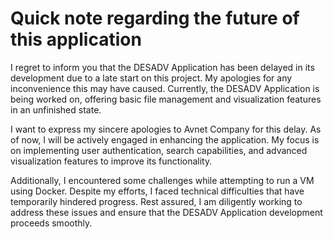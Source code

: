 # Quick note regarding the future of this application

I regret to inform you that the DESADV Application has been delayed in its development due to a late start on this project. My apologies for any inconvenience this may have caused. Currently, the DESADV Application is being worked on, offering basic file management and visualization features in an unfinished state.

I want to express my sincere apologies to Avnet Company for this delay. As of now, I will be actively engaged in enhancing the application. My focus is on implementing user authentication, search capabilities, and advanced visualization features to improve its functionality.

Additionally, I encountered some challenges while attempting to run a VM using Docker. Despite my efforts, I faced technical difficulties that have temporarily hindered progress. Rest assured, I am diligently working to address these issues and ensure that the DESADV Application development proceeds smoothly.